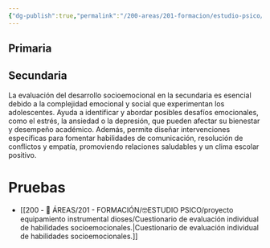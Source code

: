```yaml
---
{"dg-publish":true,"permalink":"/200-areas/201-formacion/estudio-psico/proyecto-equipamiento-instrumental-dioses/evaluacion-del-desarrollo-socioemocional/","dgPassFrontmatter":true}
---
```


## Primaria

## Secundaria
La evaluación del desarrollo socioemocional en la secundaria es esencial debido a la complejidad emocional y social que experimentan los adolescentes. Ayuda a identificar y abordar posibles desafíos emocionales, como el estrés, la ansiedad o la depresión, que pueden afectar su bienestar y desempeño académico. Además, permite diseñar intervenciones específicas para fomentar habilidades de comunicación, resolución de conflictos y empatía, promoviendo relaciones saludables y un clima escolar positivo.
# Pruebas
- [[200 - 📌 ÁREAS/201 - FORMACIÓN/🤓ESTUDIO PSICO/proyecto equipamiento instrumental dioses/Cuestionario de evaluación individual de habilidades socioemocionales.\|Cuestionario de evaluación individual de habilidades socioemocionales.]]